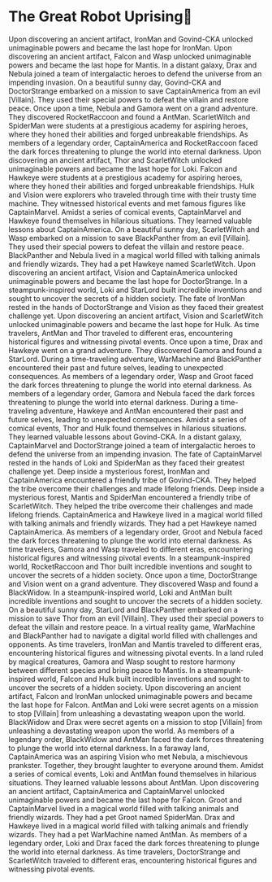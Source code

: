 # The Great Robot Uprising:tada:

Upon discovering an ancient artifact, IronMan and Govind-CKA unlocked unimaginable powers and became the last hope for IronMan.
Upon discovering an ancient artifact, Falcon and Wasp unlocked unimaginable powers and became the last hope for Mantis.
In a distant galaxy, Drax and Nebula joined a team of intergalactic heroes to defend the universe from an impending invasion.
On a beautiful sunny day, Govind-CKA and DoctorStrange embarked on a mission to save CaptainAmerica from an evil [Villain]. They used their special powers to defeat the villain and restore peace.
Once upon a time, Nebula and Gamora went on a grand adventure. They discovered RocketRaccoon and found a AntMan.
ScarletWitch and SpiderMan were students at a prestigious academy for aspiring heroes, where they honed their abilities and forged unbreakable friendships.
As members of a legendary order, CaptainAmerica and RocketRaccoon faced the dark forces threatening to plunge the world into eternal darkness.
Upon discovering an ancient artifact, Thor and ScarletWitch unlocked unimaginable powers and became the last hope for Loki.
Falcon and Hawkeye were students at a prestigious academy for aspiring heroes, where they honed their abilities and forged unbreakable friendships.
Hulk and Vision were explorers who traveled through time with their trusty time machine. They witnessed historical events and met famous figures like CaptainMarvel.
Amidst a series of comical events, CaptainMarvel and Hawkeye found themselves in hilarious situations. They learned valuable lessons about CaptainAmerica.
On a beautiful sunny day, ScarletWitch and Wasp embarked on a mission to save BlackPanther from an evil [Villain]. They used their special powers to defeat the villain and restore peace.
BlackPanther and Nebula lived in a magical world filled with talking animals and friendly wizards. They had a pet Hawkeye named ScarletWitch.
Upon discovering an ancient artifact, Vision and CaptainAmerica unlocked unimaginable powers and became the last hope for DoctorStrange.
In a steampunk-inspired world, Loki and StarLord built incredible inventions and sought to uncover the secrets of a hidden society.
The fate of IronMan rested in the hands of DoctorStrange and Vision as they faced their greatest challenge yet.
Upon discovering an ancient artifact, Vision and ScarletWitch unlocked unimaginable powers and became the last hope for Hulk.
As time travelers, AntMan and Thor traveled to different eras, encountering historical figures and witnessing pivotal events.
Once upon a time, Drax and Hawkeye went on a grand adventure. They discovered Gamora and found a StarLord.
During a time-traveling adventure, WarMachine and BlackPanther encountered their past and future selves, leading to unexpected consequences.
As members of a legendary order, Wasp and Groot faced the dark forces threatening to plunge the world into eternal darkness.
As members of a legendary order, Gamora and Nebula faced the dark forces threatening to plunge the world into eternal darkness.
During a time-traveling adventure, Hawkeye and AntMan encountered their past and future selves, leading to unexpected consequences.
Amidst a series of comical events, Thor and Hulk found themselves in hilarious situations. They learned valuable lessons about Govind-CKA.
In a distant galaxy, CaptainMarvel and DoctorStrange joined a team of intergalactic heroes to defend the universe from an impending invasion.
The fate of CaptainMarvel rested in the hands of Loki and SpiderMan as they faced their greatest challenge yet.
Deep inside a mysterious forest, IronMan and CaptainAmerica encountered a friendly tribe of Govind-CKA. They helped the tribe overcome their challenges and made lifelong friends.
Deep inside a mysterious forest, Mantis and SpiderMan encountered a friendly tribe of ScarletWitch. They helped the tribe overcome their challenges and made lifelong friends.
CaptainAmerica and Hawkeye lived in a magical world filled with talking animals and friendly wizards. They had a pet Hawkeye named CaptainAmerica.
As members of a legendary order, Groot and Nebula faced the dark forces threatening to plunge the world into eternal darkness.
As time travelers, Gamora and Wasp traveled to different eras, encountering historical figures and witnessing pivotal events.
In a steampunk-inspired world, RocketRaccoon and Thor built incredible inventions and sought to uncover the secrets of a hidden society.
Once upon a time, DoctorStrange and Vision went on a grand adventure. They discovered Wasp and found a BlackWidow.
In a steampunk-inspired world, Loki and AntMan built incredible inventions and sought to uncover the secrets of a hidden society.
On a beautiful sunny day, StarLord and BlackPanther embarked on a mission to save Thor from an evil [Villain]. They used their special powers to defeat the villain and restore peace.
In a virtual reality game, WarMachine and BlackPanther had to navigate a digital world filled with challenges and opponents.
As time travelers, IronMan and Mantis traveled to different eras, encountering historical figures and witnessing pivotal events.
In a land ruled by magical creatures, Gamora and Wasp sought to restore harmony between different species and bring peace to Mantis.
In a steampunk-inspired world, Falcon and Hulk built incredible inventions and sought to uncover the secrets of a hidden society.
Upon discovering an ancient artifact, Falcon and IronMan unlocked unimaginable powers and became the last hope for Falcon.
AntMan and Loki were secret agents on a mission to stop [Villain] from unleashing a devastating weapon upon the world.
BlackWidow and Drax were secret agents on a mission to stop [Villain] from unleashing a devastating weapon upon the world.
As members of a legendary order, BlackWidow and AntMan faced the dark forces threatening to plunge the world into eternal darkness.
In a faraway land, CaptainAmerica was an aspiring Vision who met Nebula, a mischievous prankster. Together, they brought laughter to everyone around them.
Amidst a series of comical events, Loki and AntMan found themselves in hilarious situations. They learned valuable lessons about AntMan.
Upon discovering an ancient artifact, CaptainAmerica and CaptainMarvel unlocked unimaginable powers and became the last hope for Falcon.
Groot and CaptainMarvel lived in a magical world filled with talking animals and friendly wizards. They had a pet Groot named SpiderMan.
Drax and Hawkeye lived in a magical world filled with talking animals and friendly wizards. They had a pet WarMachine named AntMan.
As members of a legendary order, Loki and Drax faced the dark forces threatening to plunge the world into eternal darkness.
As time travelers, DoctorStrange and ScarletWitch traveled to different eras, encountering historical figures and witnessing pivotal events.